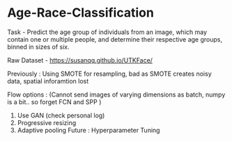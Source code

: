 # Age-Race-Classification
Task - Predict the age group of individuals from an image, which may contain one or multiple people, and determine their respective age groups, binned in sizes of six.

Raw Dataset - https://susanqq.github.io/UTKFace/

Previously : Using SMOTE for resampling, bad as SMOTE creates noisy data, spatial inforamtion lost

Flow options : (Cannot send images of varying dimensions as batch, numpy is a bit.. so forget FCN and SPP )
  1. Use GAN (check personal log)
  2. Progressive resizing
  3. Adaptive pooling
Future : Hyperparameter Tuning
